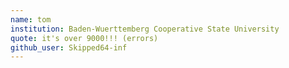 ```yaml
---
name: tom
institution: Baden-Wuerttemberg Cooperative State University
quote: it's over 9000!!! (errors)
github_user: Skipped64-inf
---
```

